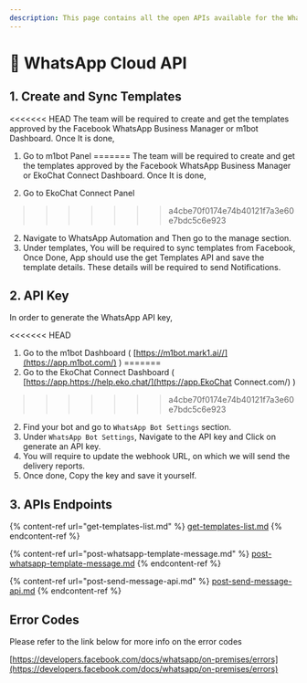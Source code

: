 ```yaml
---
description: This page contains all the open APIs available for the WhatsApp
---
```


# 📄 WhatsApp Cloud API

## 1. Create and Sync Templates

<<<<<<< HEAD
The team will be required to create and get the templates approved by the Facebook WhatsApp Business Manager or m1bot Dashboard. Once It is done,

1. Go to m1bot Panel
=======
The team will be required to create and get the templates approved by the Facebook WhatsApp Business Manager or EkoChat Connect Dashboard. Once It is done,

1. Go to EkoChat Connect Panel
>>>>>>> a4cbe70f0174e74b40121f7a3e60e7bdc5c6e923
2. Navigate to WhatsApp Automation and Then go to the manage section.
3. Under templates, You will be required to sync templates from Facebook, Once Done, App should use the get Templates API and save the template details. These details will be required to send Notifications.

## 2. API Key

In order to generate the WhatsApp API key,

<<<<<<< HEAD
1. Go to the m1bot Dashboard ( [https://m1bot.mark1.ai//](https://app.m1bot.com/) )
=======
1. Go to the EkoChat Connect Dashboard ( [https://app.https://help.eko.chat/](https://app.EkoChat Connect.com/) )
>>>>>>> a4cbe70f0174e74b40121f7a3e60e7bdc5c6e923
2. Find your bot and go to `WhatsApp Bot Settings` section.
3. Under `WhatsApp Bot Settings`, Navigate to the API key and Click on generate an API key.
4. You will require to update the webhook URL, on which we will send the delivery reports.
5. Once done, Copy the key and save it yourself.

## 3. APIs Endpoints

{% content-ref url="get-templates-list.md" %}
[get-templates-list.md](get-templates-list.md)
{% endcontent-ref %}

{% content-ref url="post-whatsapp-template-message.md" %}
[post-whatsapp-template-message.md](post-whatsapp-template-message.md)
{% endcontent-ref %}

{% content-ref url="post-send-message-api.md" %}
[post-send-message-api.md](post-send-message-api.md)
{% endcontent-ref %}

## Error Codes

Please refer to the link below for more info on the error codes

[https://developers.facebook.com/docs/whatsapp/on-premises/errors](https://developers.facebook.com/docs/whatsapp/on-premises/errors)
